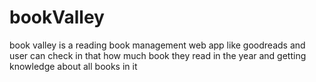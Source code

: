 # bookValley
book valley is a reading book management web app like goodreads and user can check in that how much book they read in the year and getting knowledge about all books in it

